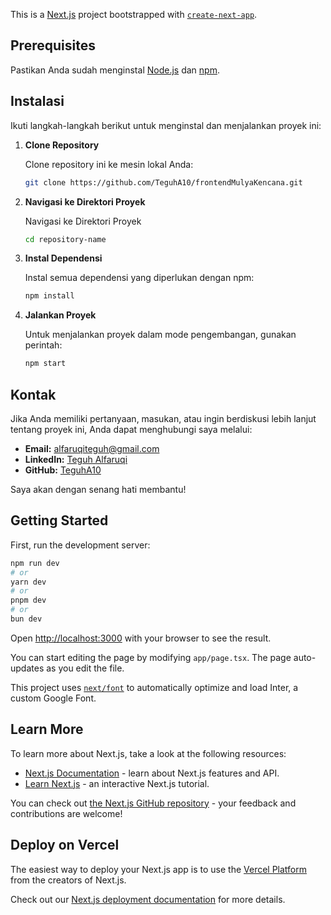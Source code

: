 This is a [Next.js](https://nextjs.org/) project bootstrapped with [`create-next-app`](https://github.com/vercel/next.js/tree/canary/packages/create-next-app).

## Prerequisites

Pastikan Anda sudah menginstal [Node.js](https://nodejs.org/) dan [npm](https://www.npmjs.com/).

## Instalasi

Ikuti langkah-langkah berikut untuk menginstal dan menjalankan proyek ini:

1. **Clone Repository**

   Clone repository ini ke mesin lokal Anda:
   ```bash
   git clone https://github.com/TeguhA10/frontendMulyaKencana.git

2. **Navigasi ke Direktori Proyek**

   Navigasi ke Direktori Proyek
   ```bash
   cd repository-name

3. **Instal Dependensi**
   
   Instal semua dependensi yang diperlukan dengan npm:
   ```bash
   npm install

4. **Jalankan Proyek**

   Untuk menjalankan proyek dalam mode pengembangan, gunakan perintah:
   ```bash
   npm start

## Kontak

Jika Anda memiliki pertanyaan, masukan, atau ingin berdiskusi lebih lanjut tentang proyek ini, Anda dapat menghubungi saya melalui:

- **Email:** [alfaruqiteguh@gmail.com](mailto:alfaruqiteguh@gmail.com)
- **LinkedIn:** [Teguh Alfaruqi](https://www.linkedin.com/in/teguh-alfaruqi-67399b291/)
- **GitHub:** [TeguhA10](https://github.com/TeguhA10)

Saya akan dengan senang hati membantu!

## Getting Started

First, run the development server:

```bash
npm run dev
# or
yarn dev
# or
pnpm dev
# or
bun dev
```

Open [http://localhost:3000](http://localhost:3000) with your browser to see the result.

You can start editing the page by modifying `app/page.tsx`. The page auto-updates as you edit the file.

This project uses [`next/font`](https://nextjs.org/docs/basic-features/font-optimization) to automatically optimize and load Inter, a custom Google Font.

## Learn More

To learn more about Next.js, take a look at the following resources:

- [Next.js Documentation](https://nextjs.org/docs) - learn about Next.js features and API.
- [Learn Next.js](https://nextjs.org/learn) - an interactive Next.js tutorial.

You can check out [the Next.js GitHub repository](https://github.com/vercel/next.js/) - your feedback and contributions are welcome!

## Deploy on Vercel

The easiest way to deploy your Next.js app is to use the [Vercel Platform](https://vercel.com/new?utm_medium=default-template&filter=next.js&utm_source=create-next-app&utm_campaign=create-next-app-readme) from the creators of Next.js.

Check out our [Next.js deployment documentation](https://nextjs.org/docs/deployment) for more details.
